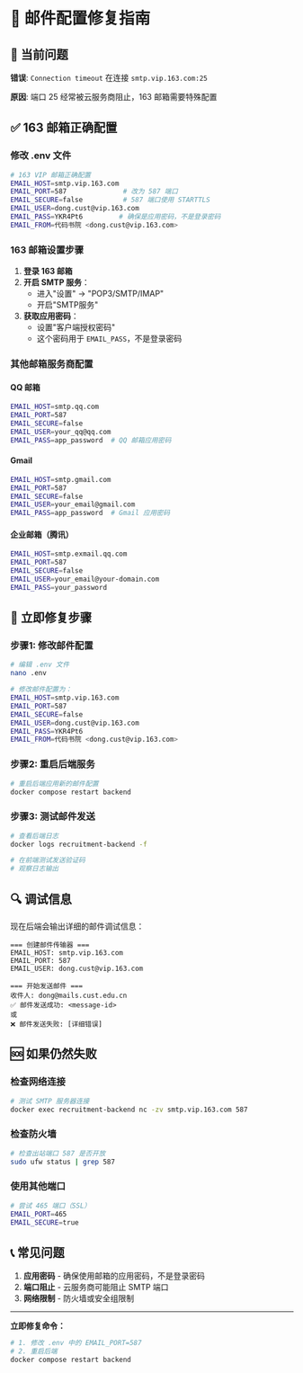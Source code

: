 # 📧 邮件配置修复指南

## 🚨 当前问题

**错误**: `Connection timeout` 在连接 `smtp.vip.163.com:25`

**原因**: 端口 25 经常被云服务商阻止，163 邮箱需要特殊配置

## ✅ 163 邮箱正确配置

### 修改 .env 文件

```bash
# 163 VIP 邮箱正确配置
EMAIL_HOST=smtp.vip.163.com
EMAIL_PORT=587              # 改为 587 端口
EMAIL_SECURE=false          # 587 端口使用 STARTTLS
EMAIL_USER=dong.cust@vip.163.com
EMAIL_PASS=YKR4Pt6         # 确保是应用密码，不是登录密码
EMAIL_FROM=代码书院 <dong.cust@vip.163.com>
```

### 163 邮箱设置步骤

1. **登录 163 邮箱**
2. **开启 SMTP 服务**：
   - 进入"设置" → "POP3/SMTP/IMAP"
   - 开启"SMTP服务"
3. **获取应用密码**：
   - 设置"客户端授权密码"
   - 这个密码用于 `EMAIL_PASS`，不是登录密码

### 其他邮箱服务商配置

#### QQ 邮箱
```bash
EMAIL_HOST=smtp.qq.com
EMAIL_PORT=587
EMAIL_SECURE=false
EMAIL_USER=your_qq@qq.com
EMAIL_PASS=app_password  # QQ 邮箱应用密码
```

#### Gmail
```bash
EMAIL_HOST=smtp.gmail.com
EMAIL_PORT=587
EMAIL_SECURE=false
EMAIL_USER=your_email@gmail.com
EMAIL_PASS=app_password  # Gmail 应用密码
```

#### 企业邮箱（腾讯）
```bash
EMAIL_HOST=smtp.exmail.qq.com
EMAIL_PORT=587
EMAIL_SECURE=false
EMAIL_USER=your_email@your-domain.com
EMAIL_PASS=your_password
```

## 🔧 立即修复步骤

### 步骤1: 修改邮件配置

```bash
# 编辑 .env 文件
nano .env

# 修改邮件配置为：
EMAIL_HOST=smtp.vip.163.com
EMAIL_PORT=587
EMAIL_SECURE=false
EMAIL_USER=dong.cust@vip.163.com
EMAIL_PASS=YKR4Pt6
EMAIL_FROM=代码书院 <dong.cust@vip.163.com>
```

### 步骤2: 重启后端服务

```bash
# 重启后端应用新的邮件配置
docker compose restart backend
```

### 步骤3: 测试邮件发送

```bash
# 查看后端日志
docker logs recruitment-backend -f

# 在前端测试发送验证码
# 观察日志输出
```

## 🔍 调试信息

现在后端会输出详细的邮件调试信息：

```
=== 创建邮件传输器 ===
EMAIL_HOST: smtp.vip.163.com
EMAIL_PORT: 587
EMAIL_USER: dong.cust@vip.163.com

=== 开始发送邮件 ===
收件人: dong@mails.cust.edu.cn
✅ 邮件发送成功: <message-id>
或
❌ 邮件发送失败: [详细错误]
```

## 🆘 如果仍然失败

### 检查网络连接
```bash
# 测试 SMTP 服务器连接
docker exec recruitment-backend nc -zv smtp.vip.163.com 587
```

### 检查防火墙
```bash
# 检查出站端口 587 是否开放
sudo ufw status | grep 587
```

### 使用其他端口
```bash
# 尝试 465 端口（SSL）
EMAIL_PORT=465
EMAIL_SECURE=true
```

## 📞 常见问题

1. **应用密码** - 确保使用邮箱的应用密码，不是登录密码
2. **端口阻止** - 云服务商可能阻止 SMTP 端口
3. **网络限制** - 防火墙或安全组限制

---

**立即修复命令：**
```bash
# 1. 修改 .env 中的 EMAIL_PORT=587
# 2. 重启后端
docker compose restart backend
```
